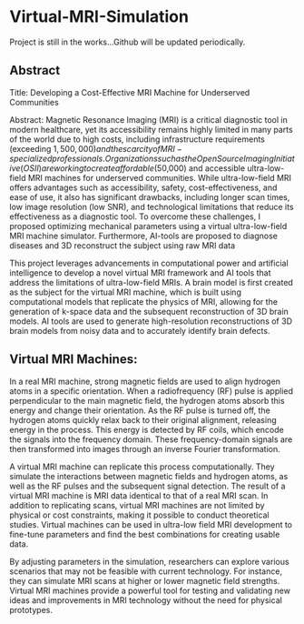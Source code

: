 # Virtual-MRI-Simulation

Project is still in the works...Github will be updated periodically.

## Abstract

Title: Developing a Cost-Effective MRI Machine for Underserved Communities

Abstract:
Magnetic Resonance Imaging (MRI) is a critical diagnostic tool in modern healthcare, yet its accessibility remains highly limited in many parts of the world due to high costs, including infrastructure requirements (exceeding $1,500,000) and the scarcity of MRI-specialized professionals. Organizations such as the Open Source Imaging Initiative (OSII) are working to create affordable ($50,000) and accessible ultra-low-field MRI machines for underserved communities. While ultra-low-field MRI offers advantages such as accessibility, safety, cost-effectiveness, and ease of use, it also has significant drawbacks, including longer scan times, low image resolution (low SNR), and technological limitations that reduce its effectiveness as a diagnostic tool. To overcome these challenges, I proposed optimizing mechanical parameters using a virtual ultra-low-field MRI machine simulator. Furthermore, AI-tools are proposed to diagnose diseases and 3D reconstruct the subject using raw MRI data

This project leverages advancements in computational power and artificial intelligence to develop a novel virtual MRI framework and AI tools that address the limitations of ultra-low-field MRIs. A brain model is first created as the subject for the virtual MRI machine, which is built using computational models that replicate the physics of MRI, allowing for the generation of k-space data and the subsequent reconstruction of 3D brain models. AI tools are used to generate high-resolution reconstructions of 3D brain models from noisy data and to accurately identify brain defects.


## Virtual MRI Machines:

In a real MRI machine, strong magnetic fields are used to align hydrogen atoms in a specific orientation. When a radiofrequency (RF) pulse is applied perpendicular to the main magnetic field, the hydrogen atoms absorb this energy and change their orientation. As the RF pulse is turned off, the hydrogen atoms quickly relax back to their original alignment, releasing energy in the process. This energy is detected by RF coils, which encode the signals into the frequency domain. These frequency-domain signals are then transformed into images through an inverse Fourier transformation.

A virtual MRI machine can replicate this process computationally. They simulate the interactions between magnetic fields and hydrogen atoms, as well as the RF pulses and the subsequent signal detection. The result of a virtual MRI machine is MRI data identical to that of a real MRI scan. In addition to replicating scans, virtual MRI machines are not limited by physical or cost constraints, making it possible to conduct theoretical studies. Virtual machines can be used in ultra-low field MRI development to fine-tune parameters and find the best combinations for creating usable data.

By adjusting parameters in the simulation, researchers can explore various scenarios that may not be feasible with current technology. For instance, they can simulate MRI scans at higher or lower magnetic field strengths. Virtual MRI machines provide a powerful tool for testing and validating new ideas and improvements in MRI technology without the need for physical prototypes.
